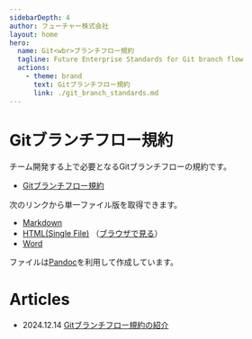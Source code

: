 ```yaml
---
sidebarDepth: 4
author: フューチャー株式会社
layout: home
hero:
  name: Git<wbr>ブランチフロー規約
  tagline: Future Enterprise Standards for Git branch flow
  actions:
    - theme: brand
      text: Gitブランチフロー規約
      link: ./git_branch_standards.md
---
```


# Gitブランチフロー規約

チーム開発する上で必要となるGitブランチフローの規約です。

- [Gitブランチフロー規約](git_branch_standards.md)

次のリンクから単一ファイル版を取得できます。

- [Markdown](https://github.com/future-architect/coding-standards/blob/master/documents/forGitBranch/git_branch_standards.md)
- [HTML(Single File)](https://github.com/future-architect/coding-standards/blob/gh-pages/resources/Gitブランチフロー規約.html) （[ブラウザで見る](https://future-architect.github.io/coding-standards/resources/Gitブランチフロー規約.html)）
- [Word](https://github.com/future-architect/coding-standards/raw/gh-pages/resources/Gitブランチフロー規約.docx)

ファイルは[Pandoc]を利用して作成しています。

[pandoc]: https://pandoc.org/

# Articles

- 2024.12.14 [Gitブランチフロー規約の紹介](https://future-architect.github.io/articles/20241214a/)
